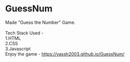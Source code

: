 # GuessNum
Made "Guess the Number" Game.
<br>
<br>
Tech Stack Used -
<br>
1.HTML
<br>
2.CSS
<br>
3.Javascript
<br>
Enjoy the game - https://yassh2003.github.io/GuessNum/ 
